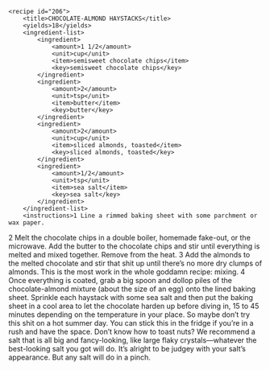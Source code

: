 <?xml version="1.0" encoding="UTF-8"?>
<!DOCTYPE gourmetDoc>
<gourmetDoc>

	<recipe id="206">
		<title>CHOCOLATE-ALMOND HAYSTACKS</title>
		<yields>18</yields>
		<ingredient-list>
			<ingredient>
				<amount>1 1/2</amount>
				<unit>cup</unit>
				<item>semisweet chocolate chips</item>
				<key>semisweet chocolate chips</key>
			</ingredient>
			<ingredient>
				<amount>2</amount>
				<unit>tsp</unit>
				<item>butter</item>
				<key>butter</key>
			</ingredient>
			<ingredient>
				<amount>2</amount>
				<unit>cup</unit>
				<item>sliced almonds, toasted</item>
				<key>sliced almonds, toasted</key>
			</ingredient>
			<ingredient>
				<amount>1/2</amount>
				<unit>tsp</unit>
				<item>sea salt</item>
				<key>sea salt</key>
			</ingredient>
		</ingredient-list>
		<instructions>1 Line a rimmed baking sheet with some parchment or wax paper.
2 Melt the chocolate chips in a double boiler, homemade fake-out, or the microwave. Add the butter to the chocolate chips and stir until everything is melted and mixed together. Remove from the heat.
3 Add the almonds to the melted chocolate and stir that shit up until there’s no more dry clumps of almonds. This is the most work in the whole goddamn recipe: mixing.
4 Once everything is coated, grab a big spoon and dollop piles of the chocolate-almond mixture (about the size of an egg) onto the lined baking sheet. Sprinkle each haystack with some sea salt and then put the baking sheet in a cool area to let the chocolate harden up before diving in, 15 to 45 minutes depending on the temperature in your place. So maybe don’t try this shit on a hot summer day. You can stick this in the fridge if you’re in a rush and have the space.</instructions>
		<modifications>Don’t know how to toast nuts?
 We recommend a salt that is all big and fancy-looking, like large flaky crystals—whatever the best-looking salt you got will do. It’s alright to be judgey with your salt’s appearance. But any salt will do in a pinch.</modifications>
	</recipe>
	
</gourmetDoc>
